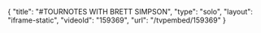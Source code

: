 {
    "title": "#TOURNOTES WITH BRETT SIMPSON",
    "type": "solo",
    "layout": "iframe-static",
    "videoId": "159369",
    "url": "\/tvpembed\/159369"
}